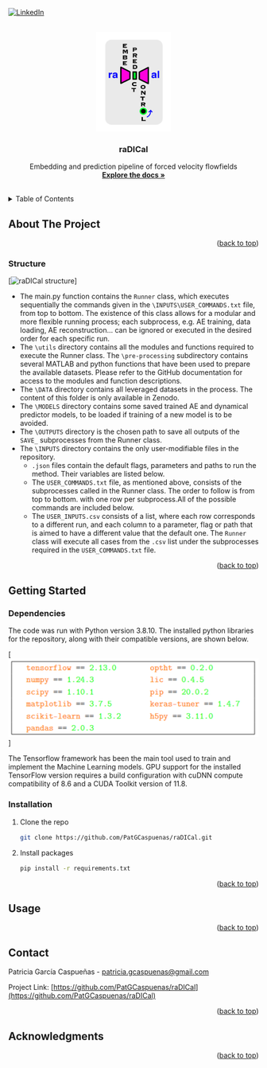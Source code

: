 <a id="readme-top"></a>

[![LinkedIn][linkedin-shield]][linkedin-url]

<!-- PROJECT LOGO -->
<br />
<div align="center">
  <a href="https://github.com/PatGCaspuenas/raDICal">
    <img src="Images/raDICal.svg" alt="Logo" width="150" height="200">
  </a>

  <h3 align="center">raDICal</h3>

  <p align="center">
    Embedding and prediction pipeline of forced velocity flowfields
    <br />
    <a href="https://github.com/PatGCaspuenas/raDICal/docs/_build/html/index.html"><strong>Explore the docs »</strong></a>
    <br />
    <br />
  </p>
</div>



<!-- TABLE OF CONTENTS -->
<details>
  <summary>Table of Contents</summary>
  <ol>
    <li>
      <a href="#about-the-project">About The Project</a>
      <ul>
        <li><a href="#structure">Structure</a></li>
      </ul>
    </li>
    <li>
      <a href="#getting-started">Getting Started</a>
      <ul>
        <li><a href="#dependencies">Dependencies</a></li>
        <li><a href="#installation">Installation</a></li>
      </ul>
    </li>
    <li><a href="#usage">Usage</a></li>
    <li><a href="#contact">Contact</a></li>
    <li><a href="#acknowledgments">Acknowledgments</a></li>
  </ol>
</details>



<!-- ABOUT THE PROJECT -->
## About The Project


<p align="right">(<a href="#readme-top">back to top</a>)</p>



### Structure

[![raDICal structure][structure-screenshot]]
* The main.py function contains the `Runner` class, which executes sequentially the commands given in the `\INPUTS\USER_COMMANDS.txt` file, from top to bottom. The existence of this class allows for a modular and more flexible running process; each subprocess, e.g. AE training, data loading, AE reconstruction... can be ignored or executed in the desired order for each specific run. 
* The `\utils` directory contains all the modules and functions required to execute the Runner class. The `\pre-processing` subdirectory contains several MATLAB and python functions that have been used to prepare the available datasets. Please refer to the GitHub documentation for access to the modules and function descriptions.
* The `\DATA` directory contains all leveraged datasets in the process. The content of this folder is only available in Zenodo.
* The `\MODELS` directory contains some saved trained AE and dynamical predictor models, to be loaded if training of a new model is to be avoided.
* The `\OUTPUTS` directory is the chosen path to save all outputs of the `SAVE_` subprocesses from the Runner class.
* The `\INPUTS` directory contains the only user-modifiable files in the repository.
	* `.json` files contain the default flags, parameters and paths to run the method. Their variables are listed below.
    * The `USER_COMMANDS.txt` file, as mentioned above, consists of the subprocesses called in the Runner class. The order to follow is from top to bottom. with one row per subprocess.All of the possible commands are included below.
    * The `USER_INPUTS.csv` consists of a list, where each row corresponds to a different run, and each column to a parameter, flag or path that is aimed to have a different value that the default one. The `Runner` class will execute all cases from the `.csv` list under the subprocesses required in the `USER_COMMANDS.txt` file.

<p align="right">(<a href="#readme-top">back to top</a>)</p>



<!-- GETTING STARTED -->
## Getting Started


### Dependencies
The code was run with Python version 3.8.10. The installed python libraries for the repository, along with their compatible versions, are shown below.

[![raDICal dependencies][dependencies-screenshot]]

The Tensorflow framework has been the main tool used to train and implement the Machine Learning models. GPU support for the installed TensorFlow version requires a build configuration with cuDNN compute compatibility of 8.6 and a CUDA Toolkit version of 11.8.

### Installation


1. Clone the repo
   ```sh
   git clone https://github.com/PatGCaspuenas/raDICal.git
   ```
2. Install packages
   ```sh
   pip install -r requirements.txt
   ```


<p align="right">(<a href="#readme-top">back to top</a>)</p>



<!-- USAGE EXAMPLES -->
## Usage



<p align="right">(<a href="#readme-top">back to top</a>)</p>


<!-- CONTACT -->
## Contact

Patricia García Caspueñas - patricia.gcaspuenas@gmail.com

Project Link: [https://github.com/PatGCaspuenas/raDICal](https://github.com/PatGCaspuenas/raDICal)

<p align="right">(<a href="#readme-top">back to top</a>)</p>



<!-- ACKNOWLEDGMENTS -->
## Acknowledgments



<p align="right">(<a href="#readme-top">back to top</a>)</p>



<!-- MARKDOWN LINKS & IMAGES -->
<!-- https://www.markdownguide.org/basic-syntax/#reference-style-links -->
[linkedin-shield]: https://img.shields.io/badge/-LinkedIn-black.svg?style=for-the-badge&logo=linkedin&colorB=555
[linkedin-url]: https://www.linkedin.com/in/patricia-garc%C3%ADa-caspue%C3%B1as-876063215/
[structure-screenshot]: Images/raDICal_structure.png
[dependencies-screenshot]: Images/raDICal_dependencies.png
